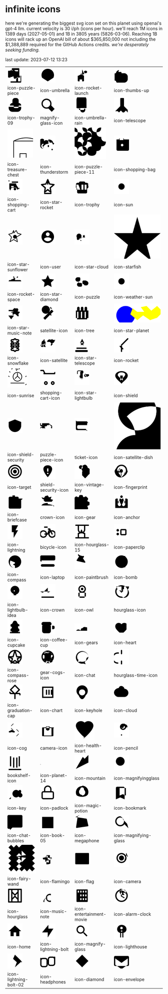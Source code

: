 # infinite icons

here we're generating the biggest svg icon set on this planet using openai's gpt-4 llm. current velocity is 30 i/ph (icons per hour). we'll reach 1M icons in 1389 days (2027-05-01) and 1B in 3805 years (5826-03-06). Reaching 1B icons will rack up an OpenAI bill of about $365,850,000 not including the $1,388,889 required for the GitHub Actions credits. _we're desperately seeking funding._

last update: 2023-07-12 13:23

|  |  |  |  |
| ---- | ---- | ---- | ---- |
| ![icons/icon-puzzle-piece](icons/icon-puzzle-piece.svg) | ![icons/icon-umbrella](icons/icon-umbrella.svg) | ![icons/icon-rocket-launch](icons/icon-rocket-launch.svg) | ![icons/icon-thumbs-up](icons/icon-thumbs-up.svg) 
| icon-puzzle-piece | icon-umbrella | icon-rocket-launch | icon-thumbs-up 
| ![icons/icon-trophy-09](icons/icon-trophy-09.svg) | ![icons/magnify-glass-icon](icons/magnify-glass-icon.svg) | ![icons/icon-umbrella-rain](icons/icon-umbrella-rain.svg) | ![icons/icon-telescope](icons/icon-telescope.svg) 
| icon-trophy-09 | magnify-glass-icon | icon-umbrella-rain | icon-telescope 
| ![icons/icon-treasure-chest](icons/icon-treasure-chest.svg) | ![icons/icon-thunderstorm](icons/icon-thunderstorm.svg) | ![icons/icon-puzzle-piece-11](icons/icon-puzzle-piece-11.svg) | ![icons/icon-shopping-bag](icons/icon-shopping-bag.svg) 
| icon-treasure-chest | icon-thunderstorm | icon-puzzle-piece-11 | icon-shopping-bag 
| ![icons/icon-shopping-cart](icons/icon-shopping-cart.svg) | ![icons/icon-star-rocket](icons/icon-star-rocket.svg) | ![icons/icon-trophy](icons/icon-trophy.svg) | ![icons/icon-sun](icons/icon-sun.svg) 
| icon-shopping-cart | icon-star-rocket | icon-trophy | icon-sun 
| ![icons/icon-star-sunflower](icons/icon-star-sunflower.svg) | ![icons/icon-user](icons/icon-user.svg) | ![icons/icon-star-cloud](icons/icon-star-cloud.svg) | ![icons/icon-starfish](icons/icon-starfish.svg) 
| icon-star-sunflower | icon-user | icon-star-cloud | icon-starfish 
| ![icons/icon-rocket-space](icons/icon-rocket-space.svg) | ![icons/icon-star-diamond](icons/icon-star-diamond.svg) | ![icons/icon-puzzle](icons/icon-puzzle.svg) | ![icons/icon-weather-sun](icons/icon-weather-sun.svg) 
| icon-rocket-space | icon-star-diamond | icon-puzzle | icon-weather-sun 
| ![icons/icon-star-music-note](icons/icon-star-music-note.svg) | ![icons/satellite-icon](icons/satellite-icon.svg) | ![icons/icon-tree](icons/icon-tree.svg) | ![icons/icon-star-planet](icons/icon-star-planet.svg) 
| icon-star-music-note | satellite-icon | icon-tree | icon-star-planet 
| ![icons/icon-snowflake](icons/icon-snowflake.svg) | ![icons/icon-satellite](icons/icon-satellite.svg) | ![icons/icon-star-telescope](icons/icon-star-telescope.svg) | ![icons/icon-rocket](icons/icon-rocket.svg) 
| icon-snowflake | icon-satellite | icon-star-telescope | icon-rocket 
| ![icons/icon-sunrise](icons/icon-sunrise.svg) | ![icons/shopping-cart-icon](icons/shopping-cart-icon.svg) | ![icons/icon-star-lightbulb](icons/icon-star-lightbulb.svg) | ![icons/icon-shield](icons/icon-shield.svg) 
| icon-sunrise | shopping-cart-icon | icon-star-lightbulb | icon-shield 
| ![icons/icon-shield-security](icons/icon-shield-security.svg) | ![icons/puzzle-piece-icon](icons/puzzle-piece-icon.svg) | ![icons/ticket-icon](icons/ticket-icon.svg) | ![icons/icon-satellite-dish](icons/icon-satellite-dish.svg) 
| icon-shield-security | puzzle-piece-icon | ticket-icon | icon-satellite-dish 
| ![icons/icon-target](icons/icon-target.svg) | ![icons/shield-security-icon](icons/shield-security-icon.svg) | ![icons/icon-vintage-key](icons/icon-vintage-key.svg) | ![icons/icon-fingerprint](icons/icon-fingerprint.svg) 
| icon-target | shield-security-icon | icon-vintage-key | icon-fingerprint 
| ![icons/icon-briefcase](icons/icon-briefcase.svg) | ![icons/crown-icon](icons/crown-icon.svg) | ![icons/icon-gear](icons/icon-gear.svg) | ![icons/icon-anchor](icons/icon-anchor.svg) 
| icon-briefcase | crown-icon | icon-gear | icon-anchor 
| ![icons/icon-lightning](icons/icon-lightning.svg) | ![icons/bicycle-icon](icons/bicycle-icon.svg) | ![icons/icon-hourglass-15](icons/icon-hourglass-15.svg) | ![icons/icon-paperclip](icons/icon-paperclip.svg) 
| icon-lightning | bicycle-icon | icon-hourglass-15 | icon-paperclip 
| ![icons/icon-compass](icons/icon-compass.svg) | ![icons/icon-laptop](icons/icon-laptop.svg) | ![icons/icon-paintbrush](icons/icon-paintbrush.svg) | ![icons/icon-bomb](icons/icon-bomb.svg) 
| icon-compass | icon-laptop | icon-paintbrush | icon-bomb 
| ![icons/icon-lightbulb-idea](icons/icon-lightbulb-idea.svg) | ![icons/icon-crown](icons/icon-crown.svg) | ![icons/icon-owl](icons/icon-owl.svg) | ![icons/hourglass-icon](icons/hourglass-icon.svg) 
| icon-lightbulb-idea | icon-crown | icon-owl | hourglass-icon 
| ![icons/icon-cupcake](icons/icon-cupcake.svg) | ![icons/icon-coffee-cup](icons/icon-coffee-cup.svg) | ![icons/icon-gears](icons/icon-gears.svg) | ![icons/icon-heart](icons/icon-heart.svg) 
| icon-cupcake | icon-coffee-cup | icon-gears | icon-heart 
| ![icons/icon-compass-rose](icons/icon-compass-rose.svg) | ![icons/gear-cogs-icon](icons/gear-cogs-icon.svg) | ![icons/icon-chat](icons/icon-chat.svg) | ![icons/hourglass-time-icon](icons/hourglass-time-icon.svg) 
| icon-compass-rose | gear-cogs-icon | icon-chat | hourglass-time-icon 
| ![icons/icon-graduation-cap](icons/icon-graduation-cap.svg) | ![icons/icon-chart](icons/icon-chart.svg) | ![icons/icon-keyhole](icons/icon-keyhole.svg) | ![icons/icon-cloud](icons/icon-cloud.svg) 
| icon-graduation-cap | icon-chart | icon-keyhole | icon-cloud 
| ![icons/icon-cog](icons/icon-cog.svg) | ![icons/camera-icon](icons/camera-icon.svg) | ![icons/icon-health-heart](icons/icon-health-heart.svg) | ![icons/icon-pencil](icons/icon-pencil.svg) 
| icon-cog | camera-icon | icon-health-heart | icon-pencil 
| ![icons/bookshelf-icon](icons/bookshelf-icon.svg) | ![icons/icon-planet-14](icons/icon-planet-14.svg) | ![icons/icon-mountain](icons/icon-mountain.svg) | ![icons/icon-magnifyingglass](icons/icon-magnifyingglass.svg) 
| bookshelf-icon | icon-planet-14 | icon-mountain | icon-magnifyingglass 
| ![icons/icon-key](icons/icon-key.svg) | ![icons/icon-padlock](icons/icon-padlock.svg) | ![icons/icon-magic-potion](icons/icon-magic-potion.svg) | ![icons/icon-bookmark](icons/icon-bookmark.svg) 
| icon-key | icon-padlock | icon-magic-potion | icon-bookmark 
| ![icons/icon-chat-bubbles](icons/icon-chat-bubbles.svg) | ![icons/icon-book-05](icons/icon-book-05.svg) | ![icons/icon-megaphone](icons/icon-megaphone.svg) | ![icons/icon-magnifying-glass](icons/icon-magnifying-glass.svg) 
| icon-chat-bubbles | icon-book-05 | icon-megaphone | icon-magnifying-glass 
| ![icons/icon-fairy-wand](icons/icon-fairy-wand.svg) | ![icons/icon-flamingo](icons/icon-flamingo.svg) | ![icons/icon-flag](icons/icon-flag.svg) | ![icons/icon-camera](icons/icon-camera.svg) 
| icon-fairy-wand | icon-flamingo | icon-flag | icon-camera 
| ![icons/icon-hourglass](icons/icon-hourglass.svg) | ![icons/icon-music-note](icons/icon-music-note.svg) | ![icons/icon-entertainment-movie](icons/icon-entertainment-movie.svg) | ![icons/icon-alarm-clock](icons/icon-alarm-clock.svg) 
| icon-hourglass | icon-music-note | icon-entertainment-movie | icon-alarm-clock 
| ![icons/icon-home](icons/icon-home.svg) | ![icons/icon-lightning-bolt](icons/icon-lightning-bolt.svg) | ![icons/icon-magnify-glass](icons/icon-magnify-glass.svg) | ![icons/icon-lighthouse](icons/icon-lighthouse.svg) 
| icon-home | icon-lightning-bolt | icon-magnify-glass | icon-lighthouse 
| ![icons/icon-lightning-bolt-02](icons/icon-lightning-bolt-02.svg) | ![icons/icon-headphones](icons/icon-headphones.svg) | ![icons/icon-diamond](icons/icon-diamond.svg) | ![icons/icon-envelope](icons/icon-envelope.svg) 
| icon-lightning-bolt-02 | icon-headphones | icon-diamond | icon-envelope 

